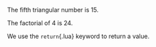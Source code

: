 The fifth triangular number is 15.

The factorial of 4 is 24.

We use the `return`{.lua} keyword to return a value.
